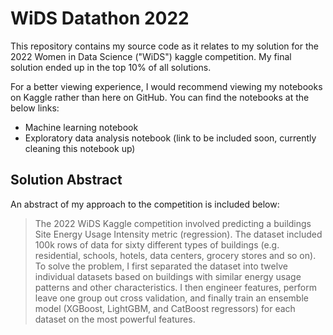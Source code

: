 # WiDS Datathon 2022

This repository contains my source code as it relates to my solution for the 2022 Women in Data Science ("WiDS") kaggle competition.  My final solution ended up in the top 10% of all solutions.

For a better viewing experience, I would recommend viewing my notebooks on Kaggle rather than here on GitHub.  You can find the notebooks at the below links:

- Machine learning notebook
- Exploratory data analysis notebook (link to be included soon, currently cleaning this notebook up)

## Solution Abstract

An abstract of my approach to the competition is included below:

>  The 2022 WiDS Kaggle competition involved predicting a buildings Site Energy Usage Intensity metric (regression).  The dataset included 100k rows of data for sixty different types of buildings (e.g. residential, schools, hotels, data centers, grocery stores and so on).  To solve the problem, I first separated the dataset into twelve individual datasets based on buildings with similar energy usage patterns and other characteristics. I then engineer features, perform leave one group out cross validation, and finally train an ensemble model (XGBoost, LightGBM, and CatBoost regressors) for each dataset on the most powerful features.
